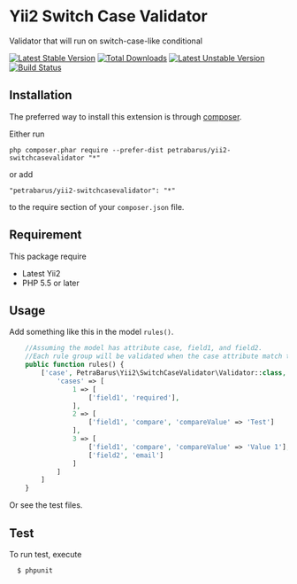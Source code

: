 # Yii2 Switch Case Validator

Validator that will run on switch-case-like conditional

[![Latest Stable Version](https://poser.pugx.org/petrabarus/yii2-switchcasevalidator/v/stable.svg)](https://packagist.org/packages/petrabarus/yii2-switchcasevalidator)
[![Total Downloads](https://poser.pugx.org/petrabarus/yii2-switchcasevalidator/downloads.svg)](https://packagist.org/packages/petrabarus/yii2-switchcasevalidator)
[![Latest Unstable Version](https://poser.pugx.org/petrabarus/yii2-switchcasevalidator/v/unstable.svg)](https://packagist.org/packages/petrabarus/yii2-switchcasevalidator)
[![Build Status](https://travis-ci.org/petrabarus/yii2-switchcasevalidator.svg?branch=add-travis-ci)](https://travis-ci.org/petrabarus/yii2-switchcasevalidator)

## Installation

The preferred way to install this extension is through [composer](http://getcomposer.org/download/).

Either run

```
php composer.phar require --prefer-dist petrabarus/yii2-switchcasevalidator "*"
```

or add

```
"petrabarus/yii2-switchcasevalidator": "*"
```

to the require section of your `composer.json` file.

## Requirement

This package require

- Latest Yii2
- PHP 5.5 or later

## Usage

Add something like this in the model `rules()`.

```php
    //Assuming the model has attribute case, field1, and field2.
    //Each rule group will be validated when the case attribute match the cases.
    public function rules() {
        ['case', PetraBarus\Yii2\SwitchCaseValidator\Validator::class,
            'cases' => [
                1 => [
                    ['field1', 'required'],
                ],
                2 => [
                    ['field1', 'compare', 'compareValue' => 'Test']
                ],
                3 => [
                    ['field1', 'compare', 'compareValue' => 'Value 1'],
                    ['field2', 'email']
                ]
            ]
        ]
    }
```

Or see the test files.

## Test

To run test, execute

```
  $ phpunit
```
